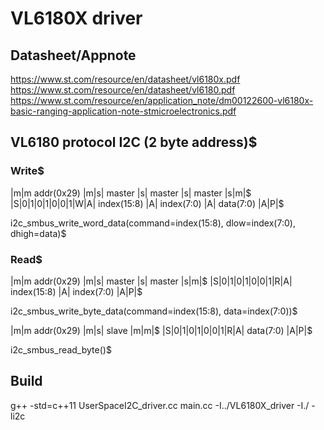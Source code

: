 # VL6180X driver

## Datasheet/Appnote
https://www.st.com/resource/en/datasheet/vl6180x.pdf
https://www.st.com/resource/en/datasheet/vl6180.pdf
https://www.st.com/resource/en/application_note/dm00122600-vl6180x-basic-ranging-application-note-stmicroelectronics.pdf

## VL6180 protocol I2C (2 byte address)$

### Write$
|m|m addr(0x29) |m|s| master      |s| master     |s| master    |s|m|$
|S|0|1|0|1|0|0|1|W|A| index(15:8) |A| index(7:0) |A| data(7:0) |A|P|$

i2c_smbus_write_word_data(command=index(15:8), dlow=index(7:0), dhigh=data)$

### Read$
|m|m addr(0x29) |m|s| master      |s| master     |s|m|$
|S|0|1|0|1|0|0|1|R|A| index(15:8) |A| index(7:0) |A|P|$

i2c_smbus_write_byte_data(command=index(15:8), data=index(7:0))$

|m|m addr(0x29) |m|s| slave     |m|m|$
|S|0|1|0|1|0|0|1|R|A| data(7:0) |A|P|$

i2c_smbus_read_byte()$

## Build

g++ -std=c++11 UserSpaceI2C_driver.cc main.cc -I../VL6180X_driver -I./ -li2c



